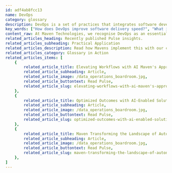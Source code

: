 ```yaml
---
id: adf4ab8fcc13
name: DevOps
category: glossary
description: DevOps is a set of practices that integrates software development and IT operations to accelerate the delivery of reliable software, enhance collaboration, and improve business outcomes through efficient, modular approaches.
key_words: ["How does DevOps improve software delivery speed?", "What is the role of microservices in DevOps?", "How can DevOps reduce project failure rates?", "What are the business advantages of adopting DevOps?", "How does DevOps enhance customer satisfaction?", "What is the impact of DevOps on time to market?", "How does DevOps promote collaboration between development and operations?", "What are the best tools for facilitating DevOps practices?", "How does Maven Technologies implement DevOps solutions?", "How does DevOps contribute to accelerated business growth?"]
content_raw: At Maven Technologies, we recognise DevOps as an essential set of practices, designed to streamline and automate the processes between software development (Dev) and IT operations (Ops). The objective of DevOps is to generates synergistic value by unifying these traditionally discrete areas. Devised to facilitate speed and efficiency, DevOps is all about the fast and reliable delivery of software. Utilising the microservices approach, large projects are segmented into smaller, manageable, and modular single-function components, acting as independent building blocks. This method greatly reduces the chance of failure and mitigates overall project risk by ensuring one component's issues do not impact the functionality of others. Consider the range of business advantages that DevOps confers. The accelerated delivery of high-quality and reliable software boosts not only the satisfaction of your customers, but it also sets the stage for increased revenue opportunities. Speed is an essential asset in the modern business world – with DevOps, development and delivery processes are expedited, ushering in a quicker time to market, and swifter actioning of features, fixes, and updates. Moreover, DevOps fosters improved collaboration and effective communication, bridging gaps between developer teams and IT operations. This creates a comprehensive and effective workforce, bolstered by tools designed to cater specifically to the needs of both the business and the customer. In essence, DevOps is a transformative approach that Maven Technologies uses to drive the productivity of your business, accelerate growth, and unlock opportunities, thus helping to shape the future of your enterprise in the modern world. With our experienced professionals, we translate elite technology into tangible business benefits, entirely aligning with our vision to build and deliver value, at scale, to customers throughout their journey.
related_articles_heading: Recently published Pulse insights.
related_articles_subheading: Practical Application
related_articles_description: Read how Mavens implement this with our clients.
related_articles_category: Glossary in Action
related_articles_items: [
	{
		related_article_title: Elevating Workflows with AI Maven's Approach,
		related_article_subheading: Article,
		related_article_image: /data_operations_boardroom.jpg,
		related_article_buttontext: Read Pulse,
		related_article_slug: elevating-workflows-with-ai-maven's-approach
	},
	{
		related_article_title: Optimized Outcomes with AI-Enabled Solutions,
		related_article_subheading: Article,
		related_article_image: /data_operations_boardroom.jpg,
		related_article_buttontext: Read Pulse,
		related_article_slug: optimized-outcomes-with-ai-enabled-solutions
	},
	{
		related_article_title: Maven Transforming the Landscape of Autonomous Vehicles,
		related_article_subheading: Article,
		related_article_image: /data_operations_boardroom.jpg,
		related_article_buttontext: Read Pulse,
		related_article_slug: maven-transforming-the-landscape-of-autonomous-vehicles
	},
]
---
```

